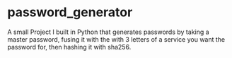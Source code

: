 # password_generator

A small Project I built in Python that generates passwords by taking a master password, fusing it with the with 3 letters of a service you want the password for, then hashing it with sha256.

